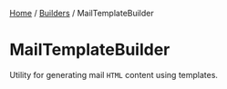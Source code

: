 [Home](/README.md) / [Builders](/docs/builders/README.md) / MailTemplateBuilder

# MailTemplateBuilder
Utility for generating mail `HTML` content using templates.
